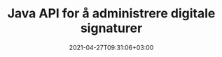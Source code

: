 ---
############################# Static ############################
layout: "product"
date: 2021-04-27T09:31:06+03:00
draft: false

product: "Signature"
product_tag: "signature"
platform: "Java"
platform_tag: "java"

############################# Head ############################
head_title: "Java Digital Signature API, Legg til eSignatur til PDF Word Excel Image"
head_description: "Java digital signatur API. Elektronisk signaturbibliotek for digital signering av PDF, Microsoft Word, Excel-regneark, PowerPoint-presentasjoner og bildedokumentformater."

############################# Header ############################
title: "Java API for å administrere digitale signaturer"
description: "Administrer e-signatur av bilde-, QR-kode-, strekkode-, metadata-, tekst- og stempeltyper i Java-applikasjoner for signering av bilder og digitale dokumentfilformater."
button:
    enable: true

############################# SubMenu ############################
submenu:
    enable: true
    
    left:
        img_alt: "GroupDocs.Signature for Java"
        image: "https://www.groupdocs.cloud/templates/groupdocs/images/product-logos/groupdocs-signature-java.png"
        product: "GroupDocs.Signature"
        platform: "Java"

    middle:
        button:
            # button loop
            - link: "#overview"
              text: "Oversikt"

            # button loop
            - link: "#features"
              text: "Egenskaper"

            # button loop
            - link: "#support"
              text: "Brukerstøtte"

            # button loop
            - link: "https://products.groupdocs.app/signature"
              text: "Live Demo"

            # button loop
            - link: "https://purchase.groupdocs.com/pricing/signature/java"
              text: "Prissetting"

    right:
        link_download: "https://downloads.groupdocs.com/signature"
        link_learn: "https://docs.groupdocs.com/signature/java/"
        link_buy: "https://purchase.groupdocs.com"

############################# Overview ############################
overview:
    enable: true
    content: |
      GroupDocs.Signature for Java API hjelper deg med å utvikle Java-applikasjoner med funksjonalitet for elektroniske signaturer for å signere digitale dokumenter i støttede formater uten å installere ekstern programvare. Den støtter manipulering og administrasjon av ulike typer e-signaturer som bilde, strekkode, QR-kode, stempel, tekst, optisk og metadata. Alle dine elektroniske forretningsdokumenter som Microsoft Office Word, PowerPoint-presentasjoner, Excel-regneark, bilder og PDF-filer kan signeres digitalt ved å tilpasse signaturegenskaper, f.eks. skygge, dimensjoner, justering og mer i henhold til dine krav. Det digitale signaturbiblioteket er enkelt og lett, og består av en enkelt DLL-fil som enkelt kan integreres i nye eller eksisterende Java-applikasjoner.  

      Gjennom GroupDocs.Signature for Java API kan du laste inn alle registrerte sertifikater fra systemet, eller finne eksisterende signaturer ved hjelp av enkelt og avansert søk. Alternativene for å jobbe med passordbeskyttede dokumenter, spesifisering av vanlige signaturegenskaper (tekststørrelse, opasitet, rotasjon, verifisering, skriftegenskaper, fargealternativer, sidetall, bredde, topp, venstre osv.) og støtte for implementering av forskjellige eSignaturtyper gjør det til en pålitelig e-Signaturer administrasjonsløsning for digitale dokumenter.  

      GroupDocs.Signature for Java er kompatibel med alle Java-versjoner og støtter populære operativsystemer (Windows, Linux, MacOS) som er i stand til å kjøre Java runtime
    tabs:
      enable: true
      
      ## TAB ONE ##
      tab_one:
        description: |
          Det er en oversikt over GroupDocs.Signature-funksjoner for Java:
      
        right:
          enable: true
          icon: "fab fa-html5"
          title: "Signaturtyper"
          content: |
            * Tekstsignatur
            * Bildesignatur
            * Digitale signaturer
            * QR-kode signatur
            * Strekkodesignatur
            * Stempel signatur
            * Skjemafeltsignatur
      
      ## TAB TWO ##
      tab_two:
        description: |
          Java elektronisk signering API støtter [dokumentfilformater](https://docs.groupdocs.com/signature/java/supported-document-formats/) som oppført nedenfor.

        left:
          enable: true
          table:
            # table loop
            - title: "Microsoft Office"
              content: |
                * **Word:** DOC, DOCX, DOCM, DOT, DOTX, DOTM, RTF, TXT
                * **Excel:** XLS, XLSX, XLSM, XLSB, XLTM, XLT, XLTM, XLTX, XLAM, SXC, SpreadsheetML
                * **PowerPoint:** PPT, PPTX, PPS, PPSX, PPSM, POT, POTM, POTX, PPTM

        right:
          enable: true
          table:
            # table loop
            - title: "Images & Other Formats"
              content: |
                * **Bilder**: JPG, BMP, PNG, TIFF, GIF, DCM, WEBP
                * **OpenDocument**: ODT, OTT, OTS, ODS, ODP, OTP, ODG
                * **Jpeg2000**: JP2, JPF, JPX, J2K, J2C, JPM
                * **Metafiler**: EMF, WMF, CMX
                * **Bærbar**: PDF
                * **Skalerbar vektorgrafikk**: CDR, SVG
                * **Adobe Photoshop**: PSD
                * **Andre**: DJVU

      ## TAB THREE ##
      tab_three:
        description: |
          GroupDocs.Signature for Java støtter følgende operativsystemer, rammer og pakkeadministratorer:
        
        left:
          enable: true
          table:
            # table loop
            - icon: "fab fa-windows"
              title: "Operativsystemer"
              content: |
                * Microsoft Windows Desktop
                * Microsoft Windows Server
                * Linux
                * MacOS

            # table loop
            - icon: "fas fa-code"
              title: "Støttede rammer"
              content: |
                * Java 7 (1.7) and above

        right:
          enable: true
          table:
            # table loop
            - icon: "fas fa-cogs"
              title: "Utviklingsmiljøer"
              content: |
                * NetBeans
                * IntelliJ IDEA
                * Eclipse
            # table loop
            - icon: "fas fa-tools"
              title: "Bygg automatiseringsverktøy"
              content: |
                * Maven

############################# Features ############################
features:
    enable: true
    title: "GroupDocs.Signature for Java-funksjoner"

    feature:
      # feature loop
      - icon: "fas fa-copy"
        content: "Opprett, les, endre, skjul og slett e-signaturer fra støttede dokumentformater"

      # feature loop
      - icon: "fas fa-eye"
        content: "Tilgang til å være signert dokument fra strøm, relativ vei eller absolutt vei"

      # feature loop
      - icon: "fas fa-bolt"
        content: "Bruk tekstsignatur på dokumenter, regneark, presentasjoner, bilder og PDF-filer"
      
      # feature loop
      - icon: "fas fa-file-powerpoint"
        content: "Legg til tekstsignatur som merknad, klistremerke, bilde til PDF-filer. Konfigurer også stil og farge"

      # feature loop
      - icon: "fas fa-code"
        content: "Signer PDF-dokument, bildefil og få utdata i forskjellig filformat"

      # feature loop
      - icon: "fas fa-cloud"
        content: "Signer bilder digitalt med tekstsignatur som vannmerke og legg til gjennomsiktighet, rotasjon til e-signatur"

      # feature loop
      - icon: "fas fa-remove-format"
        content: "Søk i sertifikater og signer Microsoft Word-, Excel- og PDF-dokumenter med digitale sertifikater"

      # feature loop
      - icon: "fas fa-comment-slash"
        content: "Signer tekstbehandlingsdokumentformater med innfødte tekstvannmerker"

      # feature loop
      - icon: "fas fa-location-arrow"
        content: "Bruk QR-kode, strekkode for å signere Word-, lysbilde-, celle-, PDF- og bildefiler"

      # feature loop
      - icon: "fas fa-border-all"
        content: "Konfigurer og bruk stempelsignaturer for å sikre støttede filformater"

      # feature loop
      - icon: "fas fa-wrench"
        content: "Konfigurer og tilordne bildesignaturer til dokumenter, regneark, presentasjoner, bilder og PDF-filer"

      # feature loop
      - icon: "fas fa-columns"
        content: "Konfigurer signaturegenskaper, for eksempel utseende og følelse, marginer, justering osv."

      # feature loop
      - icon: "fas fa-file-word"
        content: "Bruk digital signatur på passordbeskyttet dokument"

      # feature loop
      - icon: "fas fa-envelope"
        content: "Utfør tekstverifisering av PDF-dokumenter ved hjelp av signaturbehandleren"

      # feature loop
      - icon: "fas fa-print"
        content: "Digital verifisering av Word-, celle-, PDF-dokumenter med .CER- og .PFX-sertifikatbeholdere"

      # feature loop
      - icon: "fas fa-file-archive"
        content: "Spesifiser forskjellige måleenhetstyper (f.eks. millimeter, piksler osv.) for PDF-tekstsignaturer"

      # feature loop
      - icon: "fas fa-lock"
        content: "Skaff dokumentinformasjon via fil eller URL - Legg til skjemafeltsignaturer til PDF-dokumenter"

      # feature loop
      - icon: "fas fa-file-code"
        content: "Legg til tilpasset dataobjekt, innebygd VCard, e-post, EPC, MeCard eller hendelsesobjekt i QR-koden"
      
      # feature loop
      - icon: "fas fa-fill-drip"
        content: "Bruk forskjellige børstestiler på signaturer, for eksempel gradient, radial, solid og teksturbørste"

      # feature loop
      - icon: "fas fa-file-excel"
        content: "Signer dokument som ligger på FTP eller Azure Cloud Storage"

      # feature loop
      - icon: "fas fa-heading"
        content: "Angi tekstjustering i figurer for dokumenter, lysbilder, bilder og PDF-filer"

      # feature loop
      - icon: "fas fa-project-diagram"
        content: "Søk, verifiser og signer PowerPoint-presentasjonsdokumenter digitalt"

      # feature loop
      - icon: "fas fa-cube"
        content: "Plasser signatur ved hjelp av piksler i celledokumenter og tekstplassering for stempelsignaturer"

      # feature loop
      - icon: "fab fa-uncharted"
        content: "Implementer rektangelstempelsignatur med avrundede hjørner"

       # feature loop
      - icon: "fab fa-uncharted"
        content: "Utvid strekkode- og QR-kodesignaturer med bildedatainnhold"

       # feature loop
      - icon: "fab fa-uncharted"
        content: "Legg til krypterte metadatasignaturer mens du arbeider med signerings- og søkealternativer"

       # feature loop
      - icon: "fab fa-uncharted"
        content: "Bygg inn tilpassede objekter til metadatasignaturer i Word, Excel og presentasjoner"

    more_feature:
      # more_feature_loop
      - title: "Enkelt konfigurere og bruke eSignaturer"
        content: |
          GroupDocs.Signature for Java API gjør det mulig å konfigurere og legge til eSignaturer til støttede dokumentformater. Følgende er et kodeeksempel som viser hvor enkelt det er å bruke en tekstsignatur på en PDF-fil:

          ```java
          Signature signature = new Signature("sample.pdf");

          TextSignOptions options = new TextSignOptions("John Smith");
          // angi signaturposisjon
          options.setLeft(100);
          options.setTop(100);
          
          // sett signaturrektangel
          options.setWidth(100);
          options.setHeight(30);

          // angi tekstfarge og skrifttype
          options.setForeColor(Color.RED);
          SignatureFont signatureFont = new SignatureFont();
          signatureFont.setSize(12);
          signatureFont.setFamilyName("Comic Sans MS");
          options.setFont(signatureFont);
          options.setSignatureImplementation(TextSignatureImplementation.Sticker)

          // signere dokument til fil
          signature.sign("sample_signed.pdf", options);
          ```

      # more_feature_loop
      - title: "Støttede strekkodekodingstyper for eSignature"
        content: |
          Ved å bruke GroupDocs.Signature for Java API kan du bruke strekkode og QR-kodesignaturer på støttede filformater. GroupDocs.Signature for Java støtter et stort utvalg av strekkodekodingstyper for å imøtekomme de fleste krav. De støttede strekkodekodingstypene inkluderer kode 11, kode 128, kode 16K/32, databarkoder, GS1-kodeblokk, ISBN, ISMN, ISSN, ITF16, Pdf147, EAN8, EAN13, EAN14, UPCA, UPCE, ITF14, Code39 Standard og Kode39 Utvidet.

          Tilsvarende lar GroupDocs.Signature for Java API deg bruke QR-kodetyper, som QR, Aztec og Data Matrix. Støttede QR-kode-kodingstyper inkluderer Aztec, DataMatrix, GS1 DataMatrix og GS1 QR.

      # more_feature_loop
      - title: "Søk i signaturer og sertifikater"
        content: |
          Gjennom GroupDocs.Signature for Java API kan du søke etter QR-kode- og strekkodesignaturer i ethvert dokument, presentasjon, regneark, bilde, samt PDF-fil, og hente søkeresultatet. Du kan også søke etter egendefinerte dataobjekter fra dokumenter signert med QR-kodesignatur samt Søk etter standard VCard og e-postobjekt fra dokumenter signert med QR-kode. Verifisering av kryptert tekst av QR-kodesignaturer samt søk etter metadatasignatur i PDF-dokumenter støttes også. Bruk ytterligere søkekriterier for digitale signaturer for Words & Cells-dokumenter.  

          Søkealternativ er også tilgjengelig for metadatasignatur for word-dokumenter, lysbilder og regneark, mens skjemafeltsøk er tilgjengelig for PDF-dokumenter.

      # more_feature_loop
      - title: "Konfigurer eSignature-egenskaper"
        content: |
          For å forbedre brukeropplevelsen til sluttbrukere tilbyr GroupDocs.Signature for Java API mange egenskaper som kan konfigureres ganske enkelt. Du kan angi font- og fargealternativer (bakgrunnsfarge, forgrunnsfarge, fet, kursiv, understreking, skriftfamilie, skriftstørrelse osv.), Bakgrunns- og kantalternativer (bakgrunnsfarge, bakgrunnsgjennomsiktighet, kantfarge, kantstrekstil, kantlinje, kantvekt, Border Transparency etc.), Signaturmarger (Venstre, Topp, Bredde, Høyde, Polstring etc.), og Oppsett bildesignaturområde og signaturjustering (Horisontal justering, Vertikal justering etc.).

############################# Support ############################
support:
    enable: true

############################# Solutions ############################
solutions:
    enable: true
    title: "GroupDocs.Signature tilbyr API-er for dokumentvisning for andre populære utviklingsmiljøer"

    solution:
        # solution loop
        - img_alt: "GroupDocs.Signature for .NET"
          image: "https://www.groupdocs.cloud/templates/groupdocs/images/product-logos/groupdocs-signature-net.png"
          product: "GroupDocs.Signature"
          platform: ".NET"
          link: "/signature/net/"

############################# Back to top ###############################
back_to_top:
  enable: true
---